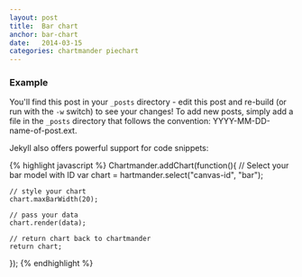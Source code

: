 ```yaml
---
layout: post
title:  Bar chart
anchor: bar-chart
date:   2014-03-15
categories: chartmander piechart
---
```


### Example
<canvas id="bar-example" width="700" height="300"></canvas>

You'll find this post in your `_posts` directory - edit this post and re-build (or run with the `-w` switch) to see your changes!
To add new posts, simply add a file in the `_posts` directory that follows the convention: YYYY-MM-DD-name-of-post.ext.

Jekyll also offers powerful support for code snippets:

{% highlight javascript %}
Chartmander.addChart(function(){
	// Select your bar model with ID
	var chart = hartmander.select("canvas-id", "bar");

	// style your chart
	chart.maxBarWidth(20);

	// pass your data
	chart.render(data);
	
	// return chart back to chartmander
	return chart;
});
{% endhighlight %}

